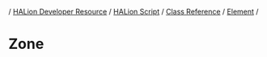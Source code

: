 / [HALion Developer Resource](../../HALion-Developer-Resource.md) / [HALion Script](./HALion-Script.md) / [Class Reference](./Class-Reference.md) / [Element](./Element.md) /

# Zone
